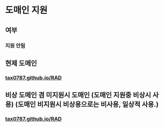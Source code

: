 # 도매인 지원

## 여부

### 지원 안됨

## 현제 도메인

### [tax0787.github.io/RAD](https://tax0787.github.io/RAD)

## 비상 도메인 겸 미지원시 도매인 (도매인 지원중 비상시 사용) (도매인 비지원시 비상용으로는 비사용, 일상적 사용.)

### [tax0787.github.io/RAD](https://tax0787.github.io/RAD)
